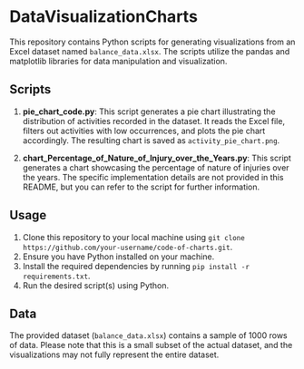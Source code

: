 # DataVisualizationCharts

This repository contains Python scripts for generating visualizations from an Excel dataset named `balance_data.xlsx`. The scripts utilize the pandas and matplotlib libraries for data manipulation and visualization.

## Scripts

1. **pie_chart_code.py**: This script generates a pie chart illustrating the distribution of activities recorded in the dataset. It reads the Excel file, filters out activities with low occurrences, and plots the pie chart accordingly. The resulting chart is saved as `activity_pie_chart.png`.

2. **chart_Percentage_of_Nature_of_Injury_over_the_Years.py**: This script generates a chart showcasing the percentage of nature of injuries over the years. The specific implementation details are not provided in this README, but you can refer to the script for further information.

## Usage

1. Clone this repository to your local machine using `git clone https://github.com/your-username/code-of-charts.git`.
2. Ensure you have Python installed on your machine.
3. Install the required dependencies by running `pip install -r requirements.txt`.
4. Run the desired script(s) using Python.

## Data

The provided dataset (`balance_data.xlsx`) contains a sample of 1000 rows of data. Please note that this is a small subset of the actual dataset, and the visualizations may not fully represent the entire dataset.

